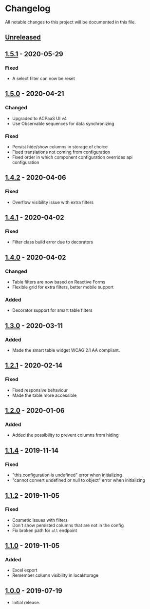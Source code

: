 # Changelog

All notable changes to this project will be documented in this file.

## [Unreleased]


## [1.5.1] - 2020-05-29

### Fixed
- A select filter can now be reset


## [1.5.0] - 2020-04-21

### Changed
- Upgraded to ACPaaS UI v4
- Use Observable sequences for data synchronizing

### Fixed
- Persist hide/show columns in storage of choice
- Fixed translations not coming from configuration
- Fixed order in which component configuration overrides api configuration


## [1.4.2] - 2020-04-06

### Fixed
- Overflow visibility issue with extra filters


## [1.4.1] - 2020-04-02

### Fixed
- Filter class build error due to decorators


## [1.4.0] - 2020-04-02

### Changed
- Table filters are now based on Reactive Forms
- Flexible grid for extra filters, better mobile support

### Added
- Decorator support for smart table filters


## [1.3.0] - 2020-03-11

### Added
- Made the smart table widget WCAG 2.1 AA compliant.


## [1.2.1] - 2020-02-14

### Fixed
- Fixed responsive behaviour
- Made the table more accessible


## [1.2.0] - 2020-01-06

### Added
- Added the possibility to prevent columns from hiding


## [1.1.4] - 2019-11-14

### Fixed
- "this.configuration is undefined" error when initializing
- "cannot convert undefined or null to object" error when initializing


## [1.1.2] - 2019-11-05

### Fixed
- Cosmetic issues with filters
- Don't show persisted columns that are not in the config
- Fix broken path for `all` endpoint


## [1.1.0] - 2019-11-05

### Added
- Excel export
- Remember column visibility in localstorage


## [1.0.0] - 2019-07-19
- Initial release.


[Unreleased]: https://github.com/digipolisantwerp/smart-table_widget_angular/compare/v1.5.1...HEAD
[1.5.1]: https://github.com/digipolisantwerp/smart-table_widget_angular/compare/v1.5.0...v1.5.1
[1.5.0]: https://github.com/digipolisantwerp/smart-table_widget_angular/compare/v1.4.2...v1.5.0
[1.4.2]: https://github.com/digipolisantwerp/smart-table_widget_angular/compare/v1.4.1...v1.4.2
[1.4.1]: https://github.com/digipolisantwerp/smart-table_widget_angular/compare/v1.4.0...v1.4.1
[1.4.0]: https://github.com/digipolisantwerp/smart-table_widget_angular/compare/v1.3.0...v1.4.0
[1.3.0]: https://github.com/digipolisantwerp/smart-table_widget_angular/compare/v1.2.1...v1.3.0
[1.2.1]: https://github.com/digipolisantwerp/smart-table_widget_angular/compare/v1.2.0...v1.2.1
[1.2.0]: https://github.com/digipolisantwerp/smart-table_widget_angular/compare/v1.1.4...v1.2.0
[1.1.4]: https://github.com/digipolisantwerp/smart-table_widget_angular/compare/v1.1.2...v1.1.4
[1.1.2]: https://github.com/digipolisantwerp/smart-table_widget_angular/compare/v1.1.0...v1.1.2
[1.1.0]: https://github.com/digipolisantwerp/smart-table_widget_angular/compare/v1.0.0...v1.1.0
[1.0.0]: https://github.com/digipolisantwerp/smart-table_widget_angular/compare/v0.0.1...v1.0.0
